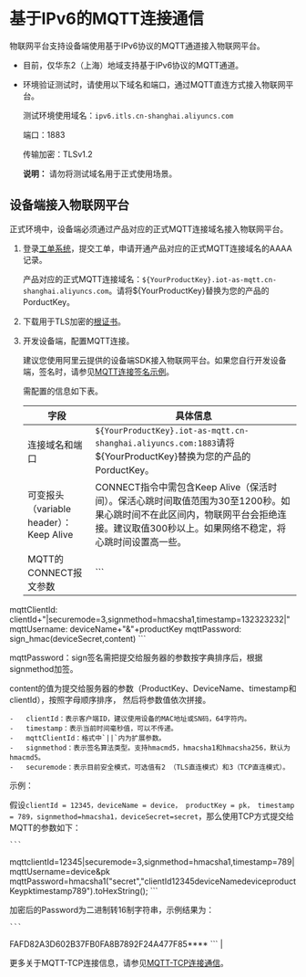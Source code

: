 # 基于IPv6的MQTT连接通信

物联网平台支持设备端使用基于IPv6协议的MQTT通道接入物联网平台。

-   目前，仅华东2（上海）地域支持基于IPv6协议的MQTT通道。
-   环境验证测试时，请使用以下域名和端口，通过MQTT直连方式接入物联网平台。

    测试环境使用域名：`ipv6.itls.cn-shanghai.aliyuncs.com`

    端口：1883

    传输加密：TLSv1.2

    **说明：** 请勿将测试域名用于正式使用场景。


## 设备端接入物联网平台

正式环境中，设备端必须通过产品对应的正式MQTT连接域名接入物联网平台。

1.  登录[工单系统](https://selfservice.console.aliyun.com/ticket/createIndex)，提交工单，申请开通产品对应的正式MQTT连接域名的AAAA记录。

    产品对应的正式MQTT连接域名：`${YourProductKey}.iot-as-mqtt.cn-shanghai.aliyuncs.com`。请将$\{YourProductKey\}替换为您的产品的PorductKey。

2.  下载用于TLS加密的[根证书](http://aliyun-iot.oss-cn-hangzhou.aliyuncs.com/cert_pub/root.crt)。

3.  开发设备端，配置MQTT连接。

    建议您使用阿里云提供的设备端SDK接入物联网平台。如果您自行开发设备端，签名时，请参见[MQTT连接签名示例](/intl.zh-CN/设备接入/使用开放协议自主接入/MQTT协议接入/MQTT连接签名示例.md)。

    需配置的信息如下表。

    |字段|具体信息|
    |--|----|
    |连接域名和端口|`${YourProductKey}.iot-as-mqtt.cn-shanghai.aliyuncs.com:1883`请将$\{YourProductKey\}替换为您的产品的PorductKey。 |
    |可变报头（variable header）：Keep Alive|CONNECT指令中需包含Keep Alive（保活时间）。保活心跳时间取值范围为30至1200秒。如果心跳时间不在此区间内，物联网平台会拒绝连接。建议取值300秒以上。如果网络不稳定，将心跳时间设置高一些。|
    |MQTT的CONNECT报文参数|    ```
mqttClientId: clientId+"|securemode=3,signmethod=hmacsha1,timestamp=132323232|"
mqttUsername: deviceName+"&"+productKey
mqttPassword: sign_hmac(deviceSecret,content)
    ```

mqttPassword：sign签名需把提交给服务器的参数按字典排序后，根据signmethod加签。

content的值为提交给服务器的参数（ProductKey、DeviceName、timestamp和clientId），按照字母顺序排序， 然后将参数值依次拼接。

    -   clientId：表示客户端ID，建议使用设备的MAC地址或SN码，64字符内。
    -   timestamp：表示当前时间毫秒值，可以不传递。
    -   mqttClientId：格式中`||`内为扩展参数。
    -   signmethod：表示签名算法类型。支持hmacmd5，hmacsha1和hmacsha256，默认为hmacmd5。
    -   securemode：表示目前安全模式，可选值有2 （TLS直连模式）和3（TCP直连模式）。
示例：

假设`clientId = 12345，deviceName = device， productKey = pk， timestamp = 789，signmethod=hmacsha1，deviceSecret=secret`，那么使用TCP方式提交给MQTT的参数如下：

    ```
mqttclientId=12345|securemode=3,signmethod=hmacsha1,timestamp=789|
mqttUsername=device&pk
mqttPassword=hmacsha1("secret","clientId12345deviceNamedeviceproductKeypktimestamp789").toHexString(); 
    ```

加密后的Password为二进制转16制字符串，示例结果为：

    ```
FAFD82A3D602B37FB0FA8B7892F24A477F85****
    ``` |


更多关于MQTT-TCP连接信息，请参见[MQTT-TCP连接通信](/intl.zh-CN/设备接入/使用开放协议自主接入/MQTT协议接入/MQTT-TCP连接通信.md)。

